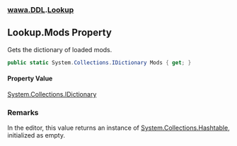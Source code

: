 ### [wawa.DDL](wawa.DDL.md 'wawa.DDL').[Lookup](Lookup.md 'wawa.DDL.Lookup')

## Lookup.Mods Property

Gets the dictionary of loaded mods.

```csharp
public static System.Collections.IDictionary Mods { get; }
```

#### Property Value
[System.Collections.IDictionary](https://docs.microsoft.com/en-us/dotnet/api/System.Collections.IDictionary 'System.Collections.IDictionary')

### Remarks
  
In the editor, this value returns an instance of [System.Collections.Hashtable](https://docs.microsoft.com/en-us/dotnet/api/System.Collections.Hashtable 'System.Collections.Hashtable'), initialized as empty.